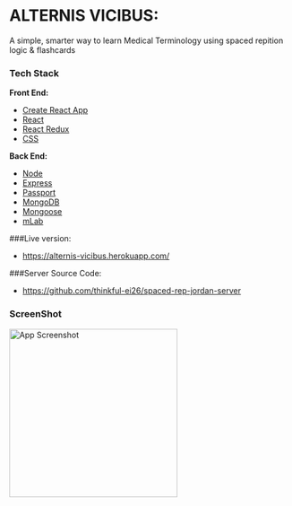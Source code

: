 # ALTERNIS VICIBUS:
A simple, smarter way to learn Medical Terminology using spaced repition logic & flashcards

### Tech Stack
**Front End:** 
  - [Create React App](https://github.com/facebook/create-react-app)
  - [React](https://github.com/facebook/react)
  - [React Redux](https://redux.js.org/introduction/getting-started)
  - [CSS](https://developer.mozilla.org/en-US/docs/Web/CSS)

**Back End:** 
  - [Node](https://github.com/nodejs/node)
  - [Express](https://github.com/expressjs/express)
  - [Passport](http://www.passportjs.org/)
  - [MongoDB](https://github.com/mongodb/mongo)
  - [Mongoose](https://github.com/Automattic/mongoose)
  - [mLab](https://mlab.com/)

###Live version: 
- https://alternis-vicibus.herokuapp.com/

###Server Source Code: 
- https://github.com/thinkful-ei26/spaced-rep-jordan-server

### ScreenShot
<img src='/assets/alternisvibibus.png' alt='App Screenshot' width='300px'/>